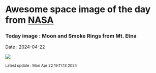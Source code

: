
# Awesome space image of the day from [NASA](https://api.nasa.gov/)

### Today image : Moon and Smoke Rings from Mt. Etna
Date : 2024-04-22

![](https://apod.nasa.gov/apod/image/2404/EtnaRingsMoonCrop_Giannobile_960.jpg)

<small>Latest update : Mon Apr 22 19:11:13 2024</small>
        
